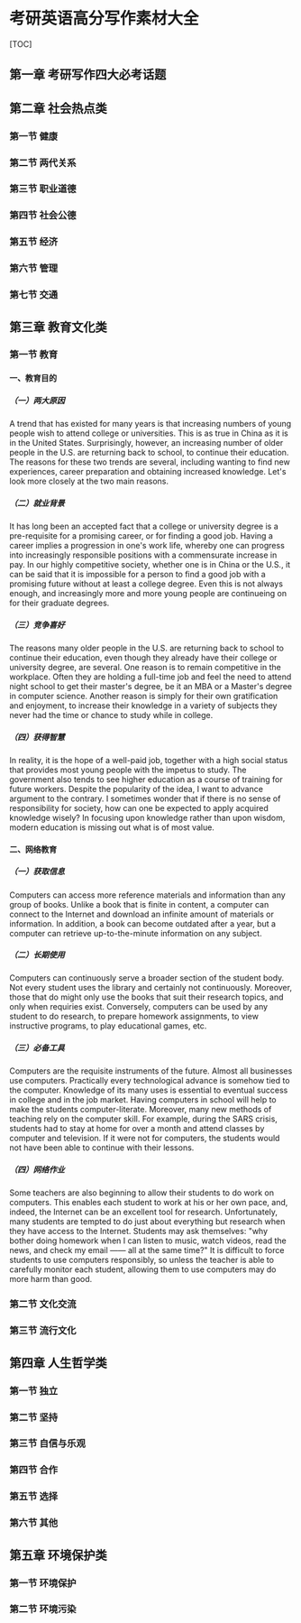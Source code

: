 # 考研英语高分写作素材大全

[TOC]

## 第一章 考研写作四大必考话题



## 第二章 社会热点类

### 第一节 健康



### 第二节 两代关系



### 第三节 职业道德



### 第四节 社会公德



### 第五节 经济



### 第六节 管理



### 第七节 交通



## 第三章 教育文化类

### 第一节 教育

#### 一、教育目的

##### （一）两大原因

A trend that has existed for many years is that increasing numbers of young people wish to attend college or universities. This is as true in China as it is in the United States. Surprisingly, however, an increasing number of older people in the U.S. are returning back to school, to continue their education. The reasons for these two trends are several, including wanting to find new experiences, career preparation and obtaining increased knowledge. Let's look more closely at the two main reasons. 

##### （二）就业背景

It has long been an accepted fact that a college or university degree is a pre-requisite for a promising career, or for finding a good job. Having a career implies a progression in one's work life, whereby one can progress into increasingly responsible positions with a commensurate increase in pay. In our highly competitive society, whether one is in China or the U.S., it can be said that it is impossible for a person to find a good job with a promising future without at least a college degree. Even this is not always enough, and increasingly more and more young people are continueing on for their graduate degrees.

##### （三）竞争喜好

The reasons many older people in the U.S. are returning back to school to continue their education, even though they already have their college or university degree, are several. One reason is to remain competitive in the workplace. Often they are holding a full-time job and feel the need to attend night school to get their master's degree, be it an MBA or a Master's degree in computer science. Another reason is simply for their own gratification and enjoyment, to increase their knowledge in a variety of subjects they never had the time or chance to study while in college. 

##### （四）获得智慧

In reality, it is the hope of a well-paid job, together with a high social status that provides most young people with the impetus to study. The government also tends to see higher education as a course of training for future workers. Despite the popularity of the idea, I want to advance argument to the contrary. I sometimes wonder that if there is no sense of responsibility for society, how can one be expected to apply acquired knowledge wisely? In focusing upon knowledge rather than upon wisdom, modern education is missing out what is of most value.



#### 二、网络教育

##### （一）获取信息

Computers can access more reference materials and information than any group of books. Unlike a book that is finite in content, a computer can connect to the Internet and download an infinite amount of materials or information. In addition, a book can become outdated after a year, but a computer can retrieve up-to-the-minute information on any subject.

##### （二）长期使用

Computers can continuously serve a broader section of the student body. Not every student uses the library and certainly not continuously. Moreover, those that do might only use the books that suit their research topics, and only when requiries exist. Conversely, computers can be used by any student to do research, to prepare homework assignments, to view instructive programs, to play educational games, etc.

##### （三）必备工具

Computers are the requisite instruments of the future. Almost all businesses use computers. Practically every technological advance is somehow tied to the computer. Knowledge of its many uses is essential to eventual success in college and in the job market. Having computers in school will help to make the students computer-literate. Moreover, many new methods of teaching rely on the computer skill. For example, during the SARS crisis, students had to stay at home for over a month and attend classes by computer and television. If it were not for computers, the students would not have been able to continue with their lessons. 

##### （四）网络作业

Some teachers are also beginning to allow their students to do work on computers. This enables each student to work at his or her own pace, and, indeed, the Internet can be an excellent tool for research. Unfortunately, many students are tempted to do just about everything but research when they have access to the Internet. Students may ask themselves: "why bother doing homework when I can listen to music, watch videos, read the news, and check my email —— all at the same time?" It is difficult to force students to use computers responsibly, so unless the teacher is able to carefully monitor each student, allowing them to use computers may do more harm than good. 



### 第二节 文化交流



### 第三节 流行文化





## 第四章 人生哲学类

### 第一节 独立



### 第二节 坚持



### 第三节 自信与乐观



### 第四节 合作



### 第五节 选择



### 第六节 其他





## 第五章 环境保护类

### 第一节 环境保护



### 第二节 环境污染